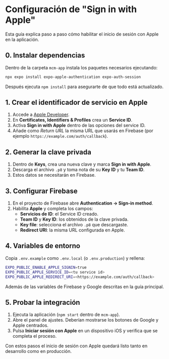 # Configuración de "Sign in with Apple"

Esta guía explica paso a paso cómo habilitar el inicio de sesión con Apple en la aplicación.

## 0. Instalar dependencias

Dentro de la carpeta `mcm-app` instala los paquetes necesarios ejecutando:

```bash
npx expo install expo-apple-authentication expo-auth-session
```

Después ejecuta `npm install` para asegurarte de que todo está actualizado.

## 1. Crear el identificador de servicio en Apple

1. Accede a [Apple Developer](https://developer.apple.com/account/).
2. En **Certificates, Identifiers & Profiles** crea un **Service ID**.
3. Activa **Sign in with Apple** dentro de las opciones del service ID.
4. Añade como *Return URL* la misma URL que usarás en Firebase (por ejemplo `https://example.com/auth/callback`).

## 2. Generar la clave privada

1. Dentro de **Keys**, crea una nueva clave y marca **Sign in with Apple**.
2. Descarga el archivo `.p8` y toma nota de su **Key ID** y tu **Team ID**.
3. Estos datos se necesitarán en Firebase.

## 3. Configurar Firebase

1. En el proyecto de Firebase abre **Authentication → Sign-in method**.
2. Habilita **Apple** y completa los campos:
   - **Servicios de ID**: el Service ID creado.
   - **Team ID** y **Key ID**: los obtenidos de la clave privada.
   - **Key file**: selecciona el archivo `.p8` que descargaste.
   - **Redirect URI**: la misma URL configurada en Apple.

## 4. Variables de entorno

Copia `.env.example` como `.env.local` (o `.env.production`) y rellena:

```bash
EXPO_PUBLIC_ENABLE_APPLE_SIGNIN=true
EXPO_PUBLIC_APPLE_SERVICE_ID=<tu service id>
EXPO_PUBLIC_APPLE_REDIRECT_URI=<https://example.com/auth/callback>
```

Además de las variables de Firebase y Google descritas en la guía principal.

## 5. Probar la integración

1. Ejecuta la aplicación (`npm start` dentro de `mcm-app`).
2. Abre el panel de ajustes. Deberían mostrarse los botones de Google y Apple centrados.
3. Pulsa **Iniciar sesión con Apple** en un dispositivo iOS y verifica que se completa el proceso.

Con estos pasos el inicio de sesión con Apple quedará listo tanto en desarrollo como en producción.
